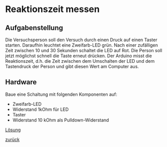 <link rel="stylesheet" href="https://hi2272.github.io/StyleMD.css">


# Reaktionszeit messen
## Aufgabenstellung
Die Versuchsperson soll den Versuch durch einen Druck auf einen Taster starten. Daraufhin leuchtet eine Zweifarb-LED grün. Nach einer zufälligen Zeit zwischen 10 und 30 Sekunden schaltet die LED auf Rot. Die Person soll jetzt möglichst schnell die Taste erneut drücken. Der Arduino misst die Reaktionszeit, d.h. die Zeit zwischen dem Umschalten der LED und dem Tastendruck der Person und gibt diesen Wert am Computer aus.

## Hardware

Baue eine Schaltung mit folgenden Komponenten auf:

- Zweifarb-LED
- Widerstand 1kOhm für LED
- Taster
- Widerstand 10 kOhm als Pulldown-Widerstand

[Lösung](ReaktionszeitSchaltung.html)  
  

[zurück](../index.html)
